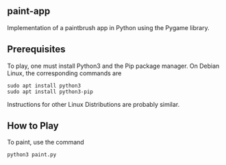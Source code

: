 ## paint-app
Implementation of a paintbrush app in Python using the Pygame library.
## Prerequisites
To play, one must install Python3 and the Pip package manager.
On Debian Linux, the corresponding commands are
```
sudo apt install python3
sudo apt install python3-pip
```
Instructions for other Linux Distributions are probably similar.

## How to Play
To paint, use the command
```
python3 paint.py
```
